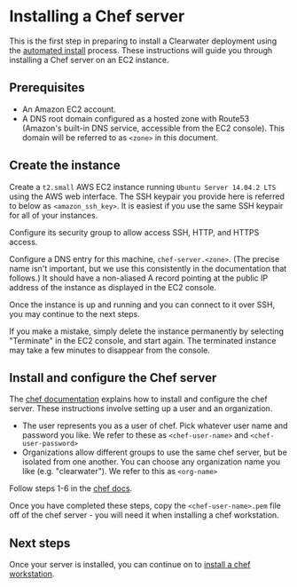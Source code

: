 # Installing a Chef server

This is the first step in preparing to install a Clearwater deployment using the [automated install](Automated_Install.md) process.  These instructions will guide you through installing a Chef server on an EC2 instance.

## Prerequisites

* An Amazon EC2 account.
* A DNS root domain configured as a hosted zone with Route53 (Amazon's built-in DNS service, accessible from the EC2 console). This domain will be referred to as `<zone>` in this document.

## Create the instance

Create a `t2.small` AWS EC2 instance running `Ubuntu Server 14.04.2 LTS` using the AWS web interface. The SSH keypair you provide here is referred to below as `<amazon_ssh_key>`. It is easiest if you use the same SSH keypair for all of your instances.

Configure its security group to allow access SSH, HTTP, and HTTPS access.

Configure a DNS entry for this machine, `chef-server.<zone>`. (The precise name isn't important, but we use this consistently in the documentation that follows.) It should have a non-aliased A record pointing at the public IP address of the instance as displayed in the EC2 console.

Once the instance is up and running and you can connect to it over SSH, you may continue to the next steps.

If you make a mistake, simply delete the instance permanently by selecting "Terminate" in the EC2 console, and start again. The terminated instance may take a few minutes to disappear from the console.

## Install and configure the Chef server

The [chef documentation](http://docs.chef.io/install_server.html) explains how to install and configure the chef server. These instructions involve setting up a user and an organization.

* The user represents you as a user of chef. Pick whatever user name and password you like. We refer to these as `<chef-user-name>` and `<chef-user-password>`
* Organizations allow different groups to use the same chef server, but be isolated from one another. You can choose any organization name you like (e.g. "clearwater"). We refer to this as `<org-name>`

Follow steps 1-6 in the [chef docs](http://docs.chef.io/install_server.html).

Once you have completed these steps, copy the `<chef-user-name>.pem` file off of the chef server - you will need it when installing a chef workstation.

## Next steps

Once your server is installed, you can continue on to [install a chef workstation](Installing_a_Chef_workstation.md).
